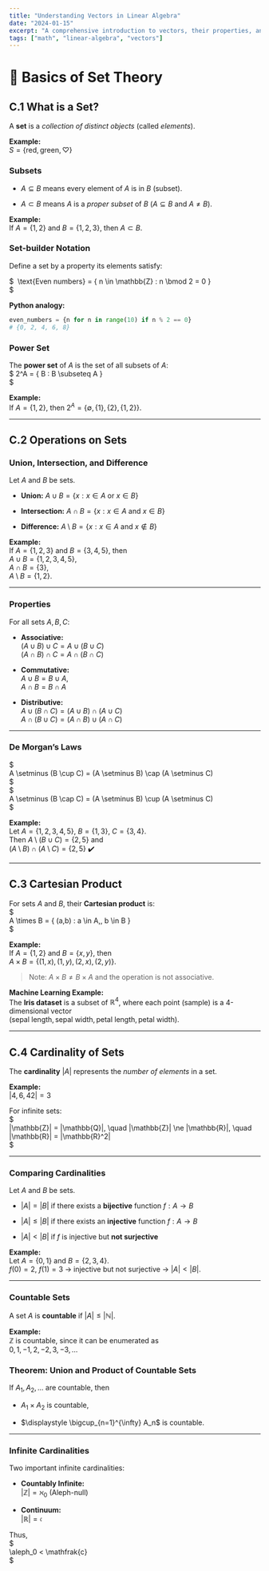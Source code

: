 ```yaml
---
title: "Understanding Vectors in Linear Algebra"
date: "2024-01-15"
excerpt: "A comprehensive introduction to vectors, their properties, and applications in linear algebra."
tags: ["math", "linear-algebra", "vectors"]
---
```


# 🧮 Basics of Set Theory

## C.1 What is a Set?

A **set** is a *collection of distinct objects* (called *elements*).

**Example:**  
$S = \{\text{red}, \text{green}, \heartsuit\}$

### Subsets

- $A \subseteq B$ means every element of $A$ is in $B$ (subset).

- $A \subset B$ means $A$ is a *proper subset* of $B$ ($A \subseteq B$ and $A \neq B$).

**Example:**  
If $A = \{1,2\}$ and $B = \{1,2,3\}$, then $A \subset B$.

### Set-builder Notation

Define a set by a property its elements satisfy:  

$
 \text{Even numbers} = \{ n \in \mathbb{Z} : n \bmod 2 = 0 \}  
$

**Python analogy:**

```python
even_numbers = {n for n in range(10) if n % 2 == 0}
# {0, 2, 4, 6, 8}
```

### Power Set

The **power set** of $A$ is the set of all subsets of $A$:  
  $
2^A = \{ B : B \subseteq A \}  
$

**Example:**  
If $A = \{1, 2\}$, then $2^A = \{\emptyset, \{1\}, \{2\}, \{1,2\}\}$.

---

## C.2 Operations on Sets

### Union, Intersection, and Difference

Let $A$ and $B$ be sets.

- **Union:** $A \cup B = \{x : x \in A \text{ or } x \in B\}$

- **Intersection:** $A \cap B = \{x : x \in A \text{ and } x \in B\}$

- **Difference:** $A \setminus B = \{x : x \in A \text{ and } x \notin B\}$

**Example:**  
If $A = \{1,2,3\}$ and $B = \{3,4,5\}$, then  
$A \cup B = \{1,2,3,4,5\}$,  
$A \cap B = \{3\}$,  
$A \setminus B = \{1,2\}$.

---

### Properties

For all sets $A, B, C$:

- **Associative:**  
  $(A \cup B) \cup C = A \cup (B \cup C)$  
  $(A \cap B) \cap C = A \cap (B \cap C)$

- **Commutative:**  
  $A \cup B = B \cup A$,  
  $A \cap B = B \cap A$

- **Distributive:**  
  $A \cup (B \cap C) = (A \cup B) \cap (A \cup C)$  
  $A \cap (B \cup C) = (A \cap B) \cup (A \cap C)$

---

### De Morgan’s Laws

$  
A \setminus (B \cup C) = (A \setminus B) \cap (A \setminus C)  
$  
$  
A \setminus (B \cap C) = (A \setminus B) \cup (A \setminus C)  
$

**Example:**  
Let $A = \{1,2,3,4,5\}$, $B = \{1,3\}$, $C = \{3,4\}$.  
Then $A \setminus (B \cup C) = \{2,5\}$ and  
$(A \setminus B) \cap (A \setminus C) = \{2,5\}$ ✔️

---

## C.3 Cartesian Product

For sets $A$ and $B$, their **Cartesian product** is:  
$  
A \times B = \{ (a,b) : a \in A,, b \in B \}  
$

**Example:**  
If $A = \{1,2\}$ and $B = \{x,y\}$, then  
$A \times B = \{(1,x),(1,y),(2,x),(2,y)\}$.

> Note: $A \times B \neq B \times A$ and the operation is not associative.

**Machine Learning Example:**  
The **Iris dataset** is a subset of $\mathbb{R}^4$, where each point (sample) is a 4-dimensional vector  
$(\text{sepal length}, \text{sepal width}, \text{petal length}, \text{petal width})$.

---

## C.4 Cardinality of Sets

The **cardinality** $|A|$ represents the *number of elements* in a set.

**Example:**  
$|{4,6,42}| = 3$

For infinite sets:  
$  
|\mathbb{Z}| = |\mathbb{Q}|, \quad |\mathbb{Z}| \ne |\mathbb{R}|, \quad |\mathbb{R}| = |\mathbb{R}^2|  
$

---

### Comparing Cardinalities

Let $A$ and $B$ be sets.

- $|A| = |B|$ if there exists a **bijective** function $f : A \to B$

- $|A| \le |B|$ if there exists an **injective** function $f : A \to B$

- $|A| < |B|$ if $f$ is injective but **not surjective**

**Example:**  
Let $A = \{0,1\}$ and $B = \{2,3,4\}$.  
$f(0) = 2$, $f(1) = 3$ → injective but not surjective → $|A| < |B|$.

---

### Countable Sets

A set $A$ is **countable** if $|A| \le |\mathbb{N}|$.

**Example:**  
$\mathbb{Z}$ is countable, since it can be enumerated as  
$0, 1, -1, 2, -2, 3, -3, \dots$

### Theorem: Union and Product of Countable Sets

If $A_1, A_2, \dots$ are countable, then

- $A_1 \times A_2$ is countable,

- $\displaystyle \bigcup_{n=1}^{\infty} A_n$ is countable.

---

### Infinite Cardinalities

Two important infinite cardinalities:

- **Countably Infinite:**  
  $|\mathbb{Z}| = \aleph_0$ (Aleph-null)

- **Continuum:**  
  $|\mathbb{R}| = \mathfrak{c}$

Thus,  
$  
\aleph_0 < \mathfrak{c}  
$
